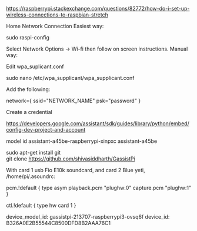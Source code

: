 https://raspberrypi.stackexchange.com/questions/82772/how-do-i-set-up-wireless-connections-to-raspbian-stretch

Home Network Connection
Easiest way:

sudo raspi-config 

Select Network Options → Wi-fi then follow on screen instructions.
Manual way:

Edit wpa_suplicant.conf

sudo nano /etc/wpa_supplicant/wpa_supplicant.conf

Add the following:

network={
    ssid="NETWORK_NAME"
    psk="password"
}

Create a credential

https://developers.google.com/assistant/sdk/guides/library/python/embed/config-dev-project-and-account


model id assistant-a45be-raspberrypi-xinpxc
assistant-a45be 

sudo apt-get install git  
git clone https://github.com/shivasiddharth/GassistPi    



With card 1 usb Fio E10k soundcard, and card 2 Blue yeti, /home/pi/.asoundrc:

pcm.!default {
    type asym
    playback.pcm "plughw:0"
    capture.pcm  "plughw:1"
}

ctl.!default {
    type hw
    card 1
}

device_model_id: gassistpi-213707-raspberrypi3-ovsq6f
device_id: B326A0E2B55544C8500DFD8B2AAA76C1


